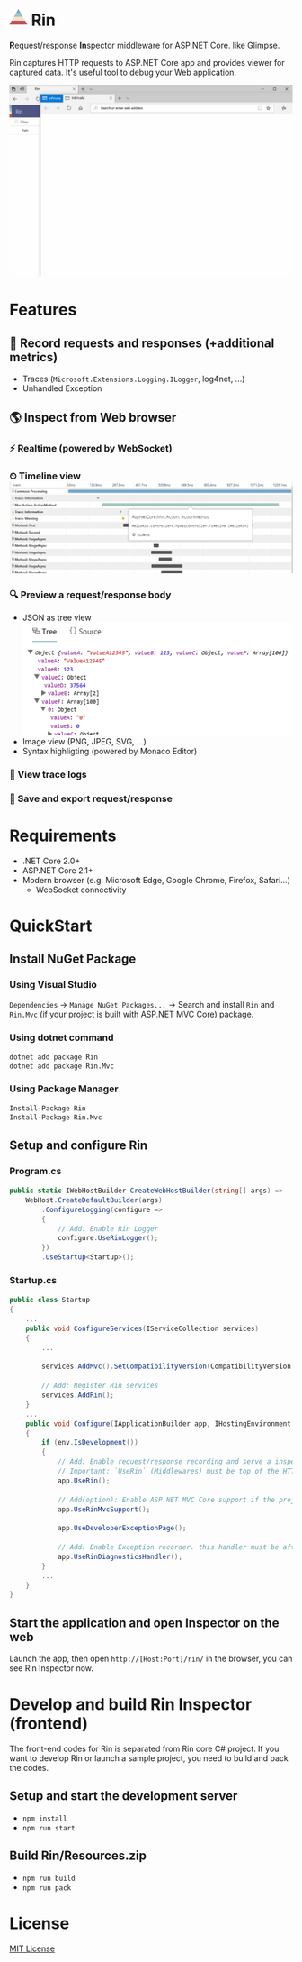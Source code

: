 # <img src="docs/images/logo.svg" alt="" width="32" /> Rin
**R**equest/response **In**spector middleware for ASP.NET Core. like Glimpse.

Rin captures HTTP requests to ASP.NET Core app and provides viewer for captured data. It's useful tool to debug your Web application.

![](docs/images/Demo-01.gif)

# Features
## 📼 Record requests and responses (+additional metrics)
- Traces (`Microsoft.Extensions.Logging.ILogger`, log4net, ...)
- Unhandled Exception
## 🌎 Inspect from Web browser
### ⚡ Realtime (powered by WebSocket)
### ⏲ Timeline view<br>![](docs/images/Screenshot-02.png)
### 🔍 Preview a request/response body
- JSON as tree view<br>![](docs/images/Screenshot-03.png)
- Image view (PNG, JPEG, SVG, ...)
- Syntax highligting (powered by Monaco Editor)
### 📝 View trace logs
### 💾 Save and export request/response


# Requirements
- .NET Core 2.0+
- ASP.NET Core 2.1+
- Modern browser (e.g. Microsoft Edge, Google Chrome, Firefox, Safari...)
    - WebSocket connectivity

# QuickStart

## Install NuGet Package
### Using Visual Studio
`Dependencies` -> `Manage NuGet Packages...` -> Search and install `Rin` and `Rin.Mvc` (if your project is built with ASP.NET MVC Core) package.

### Using dotnet command
```
dotnet add package Rin
dotnet add package Rin.Mvc
```

### Using Package Manager
```
Install-Package Rin
Install-Package Rin.Mvc
```

## Setup and configure Rin

### Program.cs
```csharp
public static IWebHostBuilder CreateWebHostBuilder(string[] args) =>
    WebHost.CreateDefaultBuilder(args)
        .ConfigureLogging(configure =>
        {
            // Add: Enable Rin Logger
            configure.UseRinLogger();
        })
        .UseStartup<Startup>();
```

### Startup.cs

```csharp
public class Startup
{
    ...
    public void ConfigureServices(IServiceCollection services)
    {
        ...
        
        services.AddMvc().SetCompatibilityVersion(CompatibilityVersion.Version_2_1);

        // Add: Register Rin services
        services.AddRin();
    }
    ...
    public void Configure(IApplicationBuilder app, IHostingEnvironment env)
    {
        if (env.IsDevelopment())
        {
            // Add: Enable request/response recording and serve a inspector frontend.
            // Important: `UseRin` (Middlewares) must be top of the HTTP pipeline.
            app.UseRin();

            // Add(option): Enable ASP.NET MVC Core support if the project built with ASP.NET MVC Core
            app.UseRinMvcSupport();

            app.UseDeveloperExceptionPage();

            // Add: Enable Exception recorder. this handler must be after `UseDeveloperExceptionPage`.
            app.UseRinDiagnosticsHandler();
        }
        ...
    }
}
```

## Start the application and open Inspector on the web

Launch the app, then open `http://[Host:Port]/rin/` in the browser, you can see Rin Inspector now.

# Develop and build Rin Inspector (frontend)
The front-end codes for Rin is separated from Rin core C# project. If you want to develop Rin or launch a sample project, you need to build and pack the codes.

## Setup and start the development server
- `npm install`
- `npm run start`

## Build Rin/Resources.zip
- `npm run build`
- `npm run pack`

# License
[MIT License](LICENSE)
